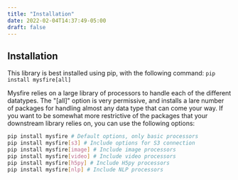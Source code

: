 ```yaml
---
title: "Installation"
date: 2022-02-04T14:37:49-05:00
draft: false
---
```


## Installation

This library is best installed using pip, with the following command: `pip install mysfire[all]`

Mysfire relies on a large library of processors to handle each of the different datatypes. The "[all]" option is
very permissive, and installs a lare number of packages for handling almost any data type that can come your way. If you
want to be somewhat more restrictive of the packages that your downstream library relies on, you can use the following
options:

```bash
pip install mysfire # Default options, only basic processors
pip install mysfire[s3] # Include options for S3 connection
pip install mysfire[image] # Include image processors
pip install mysfire[video] # Include video processors
pip install mysfire[h5py] # Include H5py processors
pip install mysfire[nlp] # Include NLP processors
```
